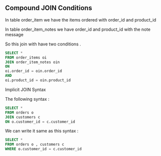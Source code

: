## Compound JOIN Conditions


In table order_item we have the items ordered with order_id and product_id

In table order_item_notes we have order_id and product_id with the note message

So this join with have two conditions .

```sql
SELECT * 
FROM order_items oi
JOIN order_item_notes oin
ON
oi.order_id = oin.order_id 
AND
oi.product_id = oin.product_id 
```

Implicit JOIN Syntax


The following syntax :

```sql
SELECT * 
FROM orders o
JOIN customers c
ON o.customer_id = c.customer_id
```

We can write it same as this syntax :

```sql
SELECT * 
FROM orders o , customers c
WHERE o.customer_id = c.customer_id
```